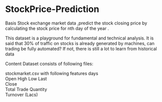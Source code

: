 # StockPrice-Prediction
Basis Stock exchange market data ,predict the stock closing price by calculating the stock price for  nth day of the year .

This dataset is a playground for fundamental and technical analysis. 
It is said that 30% of traffic on stocks is already generated by machines, can trading be fully automated? 
If not, there is still a lot to learn from historical data 

Content
Dataset consists of following files:

stockmarket.csv with following features 
days	
Open
High
Low
Last	
Close	
Total Trade
Quantity	
Turnover (Lacs)
